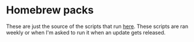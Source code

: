 # Homebrew packs

These are just the source of the scripts that run [here](https://ci.46620.moe/job/Packs/). These scripts are ran weekly or when I'm asked to run it when an update gets released.
